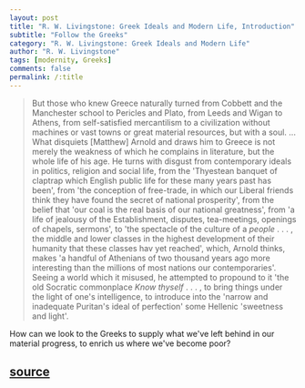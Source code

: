 ```yaml
---
layout: post
title: "R. W. Livingstone: Greek Ideals and Modern Life, Introduction"
subtitle: "Follow the Greeks"
category: "R. W. Livingstone: Greek Ideals and Modern Life"
author: "R. W. Livingstone"
tags: [modernity, Greeks]
comments: false
permalink: /:title
---
```


> But those who knew Greece naturally turned from Cobbett and the Manchester school to Pericles and Plato, from Leeds and Wigan to Athens, from self-satisfied mercantilism to a civilization without machines or vast towns or great material resources, but with a soul. ... What disquiets [Matthew] Arnold and draws him to Greece is not merely the weakness of which he complains in literature, but the whole life of his age. He turns with disgust from contemporary ideals in politics, religion and social life, from the 'Thyestean banquet of claptrap which English public life for these many years past has been', from 'the conception of free-trade, in which our Liberal friends think they have found the secret of national prosperity', from the belief that 'our coal is the real basis of our national greatness', from 'a life of jealousy of the Establishment, disputes, tea-meetings, openings of chapels, sermons', to 'the spectacle of the culture of a *people* . . . , the middle and lower classes in the highest development of their humanity that these classes hav yet reached', which, Arnold thinks, makes 'a handful of Athenians of two thousand years ago more interesting than the millions of most nations our contemporaries'. Seeing a world which it misused, he attempted to propound to it 'the old Socratic commonplace *Know thyself* . . . , to bring things under the light of one's intelligence, to introduce into the 'narrow and inadequate Puritan's ideal of perfection' some Hellenic 'sweetness and light'.

How can we look to the Greeks to supply what we've left behind in our material progress, to enrich us where we've become poor?

<h2 class="post-source"><a href="https://archive.org/stream/greekidealsmoder00livi#page/31"><i class="fas fa-book" aria-hidden="true"></i> source</a></h2>